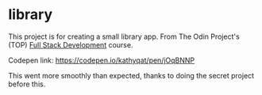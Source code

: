 # library

This project is for creating a small library app. From The Odin Project's (TOP) [Full Stack Development](https://www.theodinproject.com/courses/javascript/lessons/library) course. 

Codepen link: https://codepen.io/kathyqat/pen/jOqBNNP

This went more smoothly than expected, thanks to doing the secret project before this.
